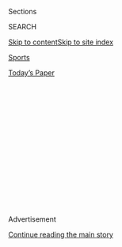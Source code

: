 <div id="app">

<div>

<div>

<div>

<div class="NYTAppHideMasthead css-1q2w90k e1suatyy0">

<div class="section css-ui9rw0 e1suatyy2">

<div class="css-eph4ug er09x8g0">

<div class="css-6n7j50">

</div>

<span class="css-1dv1kvn">Sections</span>

<div class="css-10488qs">

<span class="css-1dv1kvn">SEARCH</span>

</div>

[Skip to content](#site-content)[Skip to site
index](#site-index)

</div>

<div id="masthead-section-label" class="css-1wr3we4 eaxe0e00">

[Sports](https://www.nytimes3xbfgragh.onion/section/sports)

</div>

<div class="css-10698na e1huz5gh0">

</div>

</div>

<div id="masthead-bar-one" class="section hasLinks css-15hmgas e1csuq9d3">

<div class="css-uqyvli e1csuq9d0">

</div>

<div class="css-1uqjmks e1csuq9d1">

</div>

<div class="css-9e9ivx">

[](https://myaccount.nytimes3xbfgragh.onion/auth/login?response_type=cookie&client_id=vi)

</div>

<div class="css-1bvtpon e1csuq9d2">

[Today’s
Paper](https://www.nytimes3xbfgragh.onion/section/todayspaper)

</div>

</div>

</div>

</div>

<div data-aria-hidden="false">

<div id="site-content" data-role="main">

<div>

<div class="css-1aor85t" style="opacity:0.000000001;z-index:-1;visibility:hidden">

<div class="css-1hqnpie">

<div class="css-epjblv">

<span class="css-17xtcya">[Sports](/section/sports)</span><span class="css-x15j1o">|</span><span class="css-fwqvlz">Lacrosse
Plays On in the Pandemic, Creating Tough Calls for
Families</span>

</div>

<div class="css-k008qs">

<div class="css-1iwv8en">

<span class="css-18z7m18"></span>

<div>

</div>

</div>

<span class="css-1n6z4y">https://nyti.ms/2Fbl0lB</span>

<div class="css-1705lsu">

<div class="css-4xjgmj">

<div class="css-4skfbu" data-role="toolbar" data-aria-label="Social Media Share buttons, Save button, and Comments Panel with current comment count" data-testid="share-tools">

  - 
  - 
  - 
  - 
    
    <div class="css-6n7j50">
    
    </div>

  - 
  - 

</div>

</div>

</div>

</div>

</div>

</div>

<div class="css-13pd83m">

</div>

<div id="top-wrapper" class="css-1sy8kpn">

<div id="top-slug" class="css-l9onyx">

Advertisement

</div>

[Continue reading the main
story](#after-top)

<div class="ad top-wrapper" style="text-align:center;height:100%;display:block;min-height:250px">

<div id="top" class="place-ad" data-position="top" data-size-key="top">

</div>

</div>

<div id="after-top">

</div>

</div>

<div>

<div id="sponsor-wrapper" class="css-1hyfx7x">

<div id="sponsor-slug" class="css-19vbshk">

Supported by

</div>

[Continue reading the main
story](#after-sponsor)

<div id="sponsor" class="ad sponsor-wrapper" style="text-align:center;height:100%;display:block">

</div>

<div id="after-sponsor">

</div>

</div>

<div class="css-186x18t">

</div>

<div class="css-1vkm6nb ehdk2mb0">

# Lacrosse Plays On in the Pandemic, Creating Tough Calls for Families

</div>

The contentious debate about whether to play or cancel summer recruiting
showcases has resembled the tense and divided national response to the
coronavirus itself.

<div class="css-79elbk" data-testid="photoviewer-wrapper">

<div class="css-z3e15g" data-testid="photoviewer-wrapper-hidden">

</div>

<div class="css-1a48zt4 ehw59r15" data-testid="photoviewer-children">

![<span class="css-16f3y1r e13ogyst0" data-aria-hidden="true">Lacrosse
players at the New England Cup in Farmington, Conn. Parents say they’ve
felt pressure to have their daughters attend such showcases, even during
a pandemic and a recruiting dead period, to remain visible to
recruiters.</span><span class="css-cnj6d5 e1z0qqy90" itemprop="copyrightHolder"><span class="css-1ly73wi e1tej78p0">Credit...</span><span><span>Christopher
Capozziello for The New York
Times</span></span></span>](https://static01.graylady3jvrrxbe.onion/images/2020/08/16/sports/00virus-lacrosse-1/merlin_174998901_3b14362f-65a4-4662-93f1-8f1aad7ad3ae-articleLarge.jpg?quality=75&auto=webp&disable=upscale)

</div>

</div>

<div class="css-18e8msd">

<div class="css-vp77d3 epjyd6m0">

<div class="css-1baulvz">

By [<span class="css-1baulvz" itemprop="name">Joe
Drape</span>](https://www.nytimes3xbfgragh.onion/by/joe-drape) and
[<span class="css-1baulvz last-byline" itemprop="name">Jeré
Longman</span>](https://www.nytimes3xbfgragh.onion/by/jere-longman)

</div>

</div>

  - Aug. 13,
    2020

  - 
    
    <div class="css-4xjgmj">
    
    <div class="css-d8bdto" data-role="toolbar" data-aria-label="Social Media Share buttons, Save button, and Comments Panel with current comment count" data-testid="share-tools">
    
      - 
      - 
      - 
      - 
        
        <div class="css-6n7j50">
        
        </div>
    
      - 
      - 
    
    </div>
    
    </div>

</div>

</div>

<div class="section meteredContent css-1r7ky0e" name="articleBody" itemprop="articleBody">

<div class="css-1fanzo5 StoryBodyCompanionColumn">

<div class="css-53u6y8">

FARMINGTON, Conn. — The Middlesex Bears had waited for months to compete
in the New England Cup, an elite recruiting showcase for high school
girls’ lacrosse players. Already, the coronavirus pandemic had forced a
postponement to late July from June and a change of venue. Then a legal
battle between the women’s collegiate lacrosse coaching association and
the cup’s organizers had threatened to cancel the showcase at the last
minute.

But here were the Bears, outside the Farmington Sports Arena, streaking
down the field, sticks high. The masks they wore between games were
wrapped around their biceps, hanging on their necks or stuffed into
their pockets. For many of the girls, this was the first game they had
played since the fall.

“When they canceled our town league in the spring, I was so depressed,”
Grace Reilly, 16, said.

As it has with almost every sport, the pandemic has wreaked havoc on
lacrosse. Major League Lacrosse condensed its season into an eight-day
tournament in Annapolis, Md., in late July, only to lose two semifinal
teams when they withdrew after players tested positive. The Boston
Cannons won the championship, but were short five players who had
prematurely left the so-called bubble meant to reduce risks to
participants, according to [The Capital
Gazette](https://www.capitalgazette.com/sports/ac-cs-major-league-lacrosse-bubble-20200726-3le2uhmqejfv5hqoza4hqjrcaq-story.html).

</div>

</div>

<div class="css-79elbk" data-testid="photoviewer-wrapper">

<div class="css-z3e15g" data-testid="photoviewer-wrapper-hidden">

</div>

<div class="css-1a48zt4 ehw59r15" data-testid="photoviewer-children">

![<span class="css-16f3y1r e13ogyst0" data-aria-hidden="true">Some
members of the Middlesex Bears were playing their first games since last
fall.</span><span class="css-cnj6d5 e1z0qqy90" itemprop="copyrightHolder"><span class="css-1ly73wi e1tej78p0">Credit...</span><span>Christopher
Capozziello for The New York
Times</span></span>](https://static01.graylady3jvrrxbe.onion/images/2020/08/06/sports/00virus-lacrosse-2/merlin_174998877_ee5101a4-0c7d-4215-bd97-0e011e91bcf8-articleLarge.jpg?quality=75&auto=webp&disable=upscale)

</div>

</div>

<div class="css-1fanzo5 StoryBodyCompanionColumn">

<div class="css-53u6y8">

But the most visible impact of the coronavirus has been on girls’
lacrosse during what is usually a fevered recruiting period. Players
have tested positive. A number of showcases and tournaments have been
canceled, postponed or reduced in size. And a national coaches
association that runs several major recruiting showcases filed a lawsuit
against the company that organizes them, arguing it was still unsafe to
play.

</div>

</div>

<div class="css-1fanzo5 StoryBodyCompanionColumn">

<div class="css-53u6y8">

At the same time, the politics of the sport have come to resemble the
tense and divided national response to the pandemic itself, said
Danielle Gallagher, a member of the [National Lacrosse Hall of
Fame](https://www.uslacrosse.org/about-us-lacrosse/hall-of-fame) and the
founder and director of a prominent travel team, Long Island Liberty
Lacrosse.

“Some wear masks, some don’t; some think it’s a farce, some don’t,”
Gallagher said, speaking in general of those who participate, organize
and follow the sport.

While pro leagues like the N.B.A. and W.N.B.A. are attempting to
complete their seasons in a restricted environment, and universities and
high schools are deciding whether it is safe to play at all, club teams
and travel teams in sports like lacrosse, soccer, baseball and softball
have operated during this chaotic summer in a gray area with little
formal regulation.

In interviews, some girls’ lacrosse parents said they felt pressure for
their daughters to attend showcases in order to remain visible, either
in person or on video, to college recruiters. Some coaches and parents
complained that they had received confusing, or conflicting, information
from government officials about rules regarding permissible travel and
play. But some club and travel teams also seem to have openly flouted
restrictions, and at tournaments, parents and coaches reported, there
has been uneven adherence to safety precautions and recommended social
distancing.

</div>

</div>

<div class="css-79elbk" data-testid="photoviewer-wrapper">

<div class="css-z3e15g" data-testid="photoviewer-wrapper-hidden">

</div>

<div class="css-1a48zt4 ehw59r15" data-testid="photoviewer-children">

<div class="css-1xdhyk6 erfvjey0">

<span class="css-1ly73wi e1tej78p0">Image</span>

<div class="css-zjzyr8">

<div data-testid="lazyimage-container" style="height:257.77777777777777px">

</div>

</div>

</div>

<span class="css-16f3y1r e13ogyst0" data-aria-hidden="true">Some
lacrosse parents said they felt pressure to allow their daughters to
play.</span><span class="css-cnj6d5 e1z0qqy90" itemprop="copyrightHolder"><span class="css-1ly73wi e1tej78p0">Credit...</span><span>Christopher
Capozziello for The New York Times</span></span>

</div>

</div>

<div class="css-1fanzo5 StoryBodyCompanionColumn">

<div class="css-53u6y8">

Alyssa Murray, a former all-American at Syracuse who is a director of
the Iron Horse club in Austin, Texas, recently wrote an anguished essay
on [Inside
Lacrosse](https://www.insidelacrosse.com/article/murray-a-message-from-a-confused-club-director-/56633)
in which she said that “so many youth tournaments are pressing forward
holding their events of several hundred people without much thought of
the potential risks and pressure that it will put on players to attend.”

Twenty of the 100 summer events for girls and boys sanctioned by U.S.
Lacrosse, the sport’s national governing body, were canceled. U.S.
Lacrosse also withdrew its endorsement of tournaments in Florida, Texas,
California and other states where coronavirus cases were increasing, and
[issued recommendations about return-to-play
protocols](https://www.uslacrosse.org/return-to-play). In them,
officials called for masks, social distancing and adherence to local
rules, even as they acknowledged those rules — and public support for
them — varied widely.

“It’s all over the place because the return guidance and what you are
allowed to do in each state is so different,” said Ann Kitt Carpenetti,
vice president for lacrosse operations at U.S. Lacrosse. “We’re trying
to balance the desires of families to go back to play with what’s safe
for the kids and the community alike.”

In April, the Intercollegiate Women’s Lacrosse Coaches Association,
known as the I.W.L.C.A., canceled its six recruiting tournaments for
2020, including the New England Cup. The association said it did not
feel it could hold events and sufficiently protect the health of 3,000
to 14,000 players, parents and coaches who were expected to attend each
showcase.

After a coronavirus outbreak in Louisiana had been linked to Mardi Gras
celebrations, Liz Robertshaw, the executive director of the coaches
association, said the organization felt “we can’t be the next New
Orleans.”

<div id="NYT_MAIN_CONTENT_2_REGION" class="css-9tf9ac">

<div>

<div id="styln-prism-freeform-1595872471455" class="section interactive-content interactive-size-medium css-1ftcdic">

<div class="css-17ih8de interactive-body">

<div id="prism-freeform-block-64350" class="css-19mumt8" data-role="complementary" data-storyline="Sports and the Virus" data-truncated="false" tabindex="0">

<div class="css-a8d9oz">

<div>

### Sports and the Virus

#### 

Updated Sept. 8, 2020

Here’s what’s happening as the world of sports slowly comes back to
life:

  -   - As the United States Open enters its second week without fans,
        an Italian restaurateur stands outside the gates and [bellows
        his
        support](https://www.nytimes3xbfgragh.onion/2020/09/06/sports/tennis/US-Open-Matteo-Berrettini-fan.html?action=click&pgtype=Article&state=default&region=MAIN_CONTENT_2&context=storylines_keepup) for
        his favorite player.
      - The coronavirus pandemic has had an [uneven impact on high
        school
        football](https://www.nytimes3xbfgragh.onion/2020/09/03/sports/ncaafootball/high-school-football-coronavirus-pandemic.html?action=click&pgtype=Article&state=default&region=MAIN_CONTENT_2&context=storylines_keepup) across
        the United States.
      - The [most complicated puzzle in sports is the return of college
        athletics](https://www.nytimes3xbfgragh.onion/2020/09/02/sports/ncaafootball/coronavirus-cal-athletics-season.html?action=click&pgtype=Article&state=default&region=MAIN_CONTENT_2&context=storylines_keepup) during
        a pandemic. The University of California, Berkeley is allowing
        The Times an inside look at their journey’s ups and downs.

<div id="styln-survey-component-64350" class="styln-survey-component">

</div>

</div>

</div>

</div>

</div>

</div>

</div>

</div>

The association directed Corrigan Sports Enterprises, the company that
organized its showcases, to refund $1,700 of the $1,800 entry fee that
each team had paid to participate. Instead, Corrigan decided to proceed
with the showcases on its own. The I.W.L.C.A. sued, but even as the case
is being contested in federal court in North Carolina, some games,
including the ones in Connecticut, have gone
ahead.

</div>

</div>

<div class="css-79elbk" data-testid="photoviewer-wrapper">

<div class="css-z3e15g" data-testid="photoviewer-wrapper-hidden">

</div>

<div class="css-1a48zt4 ehw59r15" data-testid="photoviewer-children">

<div class="css-1xdhyk6 erfvjey0">

<span class="css-1ly73wi e1tej78p0">Image</span>

<div class="css-zjzyr8">

<div data-testid="lazyimage-container" style="height:257.77777777777777px">

</div>

</div>

</div>

<span class="css-16f3y1r e13ogyst0" data-aria-hidden="true">Parents were
asked to adhere to social distancing rules at the New England Cup. For
players, that was
impossible.</span><span class="css-cnj6d5 e1z0qqy90" itemprop="copyrightHolder"><span class="css-1ly73wi e1tej78p0">Credit...</span><span>Christopher
Capozziello for The New York Times</span></span>

</div>

</div>

<div class="css-1fanzo5 StoryBodyCompanionColumn">

<div class="css-53u6y8">

“What went wrong was similar to hiring a contractor to build a beautiful
house and they want to stay in it and say it’s their house,” said Kathy
Taylor, the women’s lacrosse coach at Colgate, who until July 1 was the
president of the I.W.L.C.A.

Lee Corrigan, the president of Corrigan Sports Enterprises, disagreed.
He said that over a decade-long partnership the coaches association had
received about $6 million from his company, compared with the $10,000 it
took in annually before the partnership began. The coaches association
did not dispute those figures.

“We’re partners,” Corrigan said. “They say they own everything outright,
and we’re working for them. I don’t think that’s fair, given that we do
the majority of the work.”

When Corrigan Sports decided to proceed with the canceled showcases,
including the New England Cup, the coaches association sought a
temporary restraining order. It was denied.

As a safety precaution, Corrigan Sports requested that only one adult
per player attend its event, and temperature checks of players were
mandatory when teams arrived at the fields. Social distancing was mostly
observed on the sideline, but players routinely tangled in close
quarters on the field.

Coronavirus tests were not required; instead, each coach was responsible
for monitoring the health of a team’s players. “I feel like it’s fine
with the proper precautions,” Corrigan said.

</div>

</div>

<div class="css-1fanzo5 StoryBodyCompanionColumn">

<div class="css-53u6y8">

In a normal year, the object of the summer showcases is to draw the
attention of college coaches, the first step in securing a spot on a
college team and, more important, a scholarship. But the N.C.A.A. has
forbidden coaches in Divisions I and II from making in-person contact
with potential recruits at least until Sept. 1. Thirty-one Division III
coaches had registered for the New England Cup, but only 12 checked in
shortly after the event began. To soften the blow to the participants’
investment of time and money, Corrigan provided game film free to all
players.

The New England Cup usually draws as many as 150 teams on the first
weekend in June. This year’s delayed event, in late July, with the
coronavirus raging, attracted 32
teams.

</div>

</div>

<div class="css-79elbk" data-testid="photoviewer-wrapper">

<div class="css-z3e15g" data-testid="photoviewer-wrapper-hidden">

</div>

<div class="css-1a48zt4 ehw59r15" data-testid="photoviewer-children">

<div class="css-1xdhyk6 erfvjey0">

<span class="css-1ly73wi e1tej78p0">Image</span>

<div class="css-zjzyr8">

<div data-testid="lazyimage-container" style="height:257.77777777777777px">

</div>

</div>

</div>

<span class="css-16f3y1r e13ogyst0" data-aria-hidden="true">Summer
showcases are often the best chance for high school players to draw the
eye of college
coaches.</span><span class="css-cnj6d5 e1z0qqy90" itemprop="copyrightHolder"><span class="css-1ly73wi e1tej78p0">Credit...</span><span>Christopher
Capozziello for The New York Times</span></span>

</div>

</div>

<div class="css-1fanzo5 StoryBodyCompanionColumn">

<div class="css-53u6y8">

Kasie Paton, whose daughter A.J. has Type 1 diabetes, said it had been a
difficult decision to allow her to participate. In the end, she said she
felt comfortable traveling from home in Exeter, N.H., given that new
Covid-19 case reports in New England remained low and because cup
organizers seemed to have made a good-faith effort to hold a safe event.

“Our son plays baseball, and that environment is really different,”
Kasie Paton said.

Not all of the summer tournaments escaped the coronavirus. On July 12, a
girls’ team from [ADK
Lacrosse](https://www.timesunion.com/news/article/Queensbury-superintendent-traveled-to-NJ-with-15421769.php)
in Queensbury, N.Y., north of Albany, appeared to violate state
guidelines by traveling to play a day of scrimmages in Mount Olive, N.J.
Afterward, a 15-year-old player tested positive for Covid-19 and the
rest of the team was quarantined for 14 days. The affected player was
exposed to the virus before traveling and has returned to practice,
according to her mother. Warren County officials said they were unaware
of any other positive cases.

Julia Hotmer-Drao, whose daughter tested positive after playing five
games for ADK in New Jersey, said that her daughter had been exposed to
the virus before traveling and that parents at the club did not
intentionally violate New York State restrictions.

“We were trying to get back to normal,” Hotmer-Drao said. “It never
crossed my mind there was anything unusual about it.”

</div>

</div>

<div class="css-1fanzo5 StoryBodyCompanionColumn">

<div class="css-53u6y8">

Another 15-year-old girl, who plays for Long Island Liberty, tested
positive after attending a lacrosse camp in mid-July in Seaford, N.Y.
The player’s mother, who spoke on condition of anonymity to guard her
daughter’s privacy, said she was seeking to get video of her daughter at
the camp to send to college
coaches.

</div>

</div>

<div class="css-79elbk" data-testid="photoviewer-wrapper">

<div class="css-z3e15g" data-testid="photoviewer-wrapper-hidden">

</div>

<div class="css-1a48zt4 ehw59r15" data-testid="photoviewer-children">

<div class="css-1xdhyk6 erfvjey0">

<span class="css-1ly73wi e1tej78p0">Image</span>

<div class="css-zjzyr8">

<div data-testid="lazyimage-container" style="height:257.77777777777777px">

</div>

</div>

</div>

<span class="css-16f3y1r e13ogyst0" data-aria-hidden="true">Families
attending the New England Cup were asked to send only one parent with a
player.</span><span class="css-cnj6d5 e1z0qqy90" itemprop="copyrightHolder"><span class="css-1ly73wi e1tej78p0">Credit...</span><span>Christopher
Capozziello for The New York Times</span></span>

</div>

</div>

<div class="css-1fanzo5 StoryBodyCompanionColumn">

<div class="css-53u6y8">

In retrospect, the mother said that it was naïve to think the
coronavirus — which surged in the New York metropolitan region in March
and April — was now only a problem for other parts of the country.

“It’s still here,” she said.

As a precaution, Gallagher, the Liberty director, said that training for
about 100 players was shut down for 10 days, and that it was recommended
that those players be tested. No additional positive tests were
reported, Gallagher said, but she said her teams would not be attending
any more showcases or tournaments this summer.

“We’re trying to tell parents there’s no reason to go to these events
under the current circumstances,” Gallagher said, especially during a
so-called recruiting dead period. “It’s putting your kids in a position
that’s not safe. Some people don’t see it as that.”

Joe Drape reported from Farmington, Conn., and Jeré Longman from
Philadelphia. Sheelagh McNeill contributed research.

</div>

</div>

<div>

</div>

</div>

<div>

</div>

<div>

</div>

<div>

</div>

<div>

<div id="bottom-wrapper" class="css-1ede5it">

<div id="bottom-slug" class="css-l9onyx">

Advertisement

</div>

[Continue reading the main
story](#after-bottom)

<div id="bottom" class="ad bottom-wrapper" style="text-align:center;height:100%;display:block;min-height:90px">

</div>

<div id="after-bottom">

</div>

</div>

</div>

</div>

</div>

## Site Index

<div>

</div>

## Site Information Navigation

  - [© <span>2020</span> <span>The New York Times
    Company</span>](https://help.nytimes3xbfgragh.onion/hc/en-us/articles/115014792127-Copyright-notice)

<!-- end list -->

  - [NYTCo](https://www.nytco.com/)
  - [Contact
    Us](https://help.nytimes3xbfgragh.onion/hc/en-us/articles/115015385887-Contact-Us)
  - [Work with us](https://www.nytco.com/careers/)
  - [Advertise](https://nytmediakit.com/)
  - [T Brand Studio](http://www.tbrandstudio.com/)
  - [Your Ad
    Choices](https://www.nytimes3xbfgragh.onion/privacy/cookie-policy#how-do-i-manage-trackers)
  - [Privacy](https://www.nytimes3xbfgragh.onion/privacy)
  - [Terms of
    Service](https://help.nytimes3xbfgragh.onion/hc/en-us/articles/115014893428-Terms-of-service)
  - [Terms of
    Sale](https://help.nytimes3xbfgragh.onion/hc/en-us/articles/115014893968-Terms-of-sale)
  - [Site
    Map](https://spiderbites.nytimes3xbfgragh.onion)
  - [Help](https://help.nytimes3xbfgragh.onion/hc/en-us)
  - [Subscriptions](https://www.nytimes3xbfgragh.onion/subscription?campaignId=37WXW)

</div>

</div>

</div>

</div>
